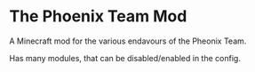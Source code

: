 The Phoenix Team Mod
==============

A Minecraft mod for the various endavours of the Pheonix Team. 

Has many modules, that can be disabled/enabled in the config. 
